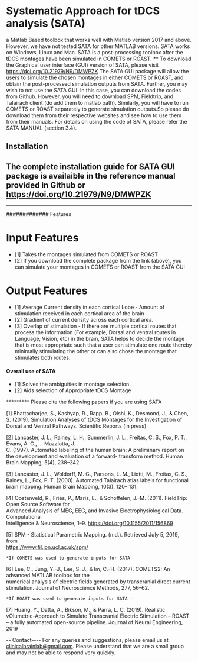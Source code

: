 # Systematic Approach for tDCS analysis (SATA) 
 a Matlab Based toolbox that works well with Matlab version 2017 and above. However, we have not tested SATA for other MATLAB versions. SATA works on Windows, Linux and Mac.
SATA is a post-processing toolbox after the tDCS montages have been simulated in COMETS or ROAST.
 ** To download the Graphical user interface (GUI) version of SATA, please visit https://doi.org/10.21979/N9/DMWPZK
 The SATA GUI package will allow the users to simulate the chosen montages in either COMETS or ROAST, and obtain the       post-processed simulation outputs from SATA. 
 Further, you may wish to not use the SATA GUI. In this case, you can download the codes from Github. However, you will     need to download SPM, Fieldtrip, and Talairach client (do add them to matlab path). Similarly, you will have to run     COMETS or ROAST separately to generate simulation outputs.So please do download them from their respective websites and  see how to use them from their manuals. For details on using the code of SATA, please refer the SATA MANUAL (section 3.4).


## Installation

The complete installation guide for SATA GUI package is availaible in the reference manual provided in Github or
https://doi.org/10.21979/N9/DMWPZK
---------------------------
--------------------

############# Features
# Input Features
- [1] Takes the montages simulated from COMETS or ROAST 
- [2] If you download the complete package from the link (above), you can simulate your montages in COMETS or ROAST from       the SATA GUI

# Output Features
- [1] Average Current density in each cortical Lobe - Amount of stimulation received in each cortical area of the brain
- [2] Gradient of current density across each cortical area.
- [3] Overlap of stimulation - If there are multiple cortical routes that process the information (For example, Dorsal and       ventral routes in Language, Vision, etc) in the brain, SATA helps to decide the montage that is most appropriate such       that a user can stimulate one route thereby minimally stimulating the other or can also chose the montage that            stimulates both routes.

#### Overall use of SATA

- [1] Solves the ambiguities in montage selection
- [2] Aids selection of Appropriate tDCS Montage

********* Please cite the following papers if you are using SATA

[1] Bhattacharjee, S., Kashyap, R., Rapp, B., Oishi, K., Desmond, J., & Chen, S. (2019). Simulation Analyses of tDCS     Montages for the Investigation of Dorsal and Ventral Pathways. Scientific Reports (in press) 

[2] Lancaster, J. L., Rainey, L. H., Summerlin, J. L., Freitas, C. S., Fox, P. T., Evans, A. C., … Mazziotta, J.  
    C. (1997). Automated labeling of the human brain: A preliminary report on the development and evaluation of a forward-    transform method. Human Brain Mapping, 5(4), 238–242.  

[3] Lancaster, J. L., Woldorff, M. G., Parsons, L. M., Liotti, M., Freitas, C. S., Rainey, L., Fox, P. T. (2000). Automated     Talairach atlas labels for functional brain mapping. Human Brain Mapping, 10(3), 120– 131.
  
[4] Oostenveld, R., Fries, P., Maris, E., & Schoffelen, J.-M. (2011). FieldTrip: Open Source Software for  
    Advanced Analysis of MEG, EEG, and Invasive Electrophysiological Data. Computational  
    Intelligence & Neuroscience, 1–9. https://doi.org/10.1155/2011/156869  

[5] SPM - Statistical Parametric Mapping. (n.d.). Retrieved July 5, 2019, from  
    https://www.fil.ion.ucl.ac.uk/spm/ 

    *If COMETS was used to generate inputs for SATA -
[6] Lee, C., Jung, Y.-J., Lee, S. J., & Im, C.-H. (2017). COMETS2: An advanced MATLAB toolbox for the  
    numerical analysis of electric fields generated by transcranial direct current stimulation. Journal of 
    Neuroscience Methods, 277, 56–62.

    *If ROAST was used to generate inputs for SATA -
[7] Huang, Y., Datta, A., Bikson, M., & Parra, L. C. (2019). Realistic vOlumetric-Approach to Simulate Transcranial     Electric Stimulation – ROAST – a fully automated open-source pipeline. Journal of Neural Engineering, 2019  
 
-- Contact----
For any queries and suggestions, please email us at clinicalbrainlab@gmail.com. Please understand that we are a small group and may not be able to respond very quickly.
